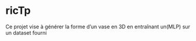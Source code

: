 # ricTp
Ce projet vise à générer la forme d’un vase en 3D en entraînant un(MLP) sur un dataset fourni
